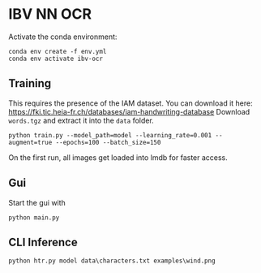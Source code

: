 # IBV NN OCR
Activate the conda environment:
```shell
conda env create -f env.yml
conda env activate ibv-ocr
```

## Training
This requires the presence of the IAM dataset. You can download it here: https://fki.tic.heia-fr.ch/databases/iam-handwriting-database
Download `words.tgz` and extract it into the `data` folder. 

```shell
python train.py --model_path=model --learning_rate=0.001 --augment=true --epochs=100 --batch_size=150
```

On the first run, all images get loaded into lmdb for faster access.

## Gui
Start the gui with

```shell
python main.py
```

## CLI Inference 
```shell
python htr.py model data\characters.txt examples\wind.png
```
